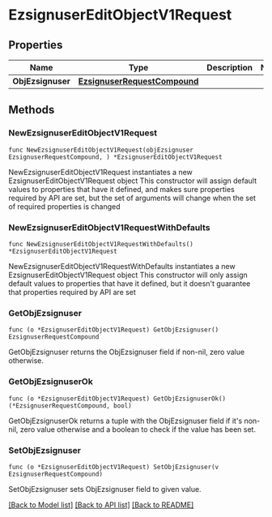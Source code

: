 # EzsignuserEditObjectV1Request

## Properties

Name | Type | Description | Notes
------------ | ------------- | ------------- | -------------
**ObjEzsignuser** | [**EzsignuserRequestCompound**](EzsignuserRequestCompound.md) |  | 

## Methods

### NewEzsignuserEditObjectV1Request

`func NewEzsignuserEditObjectV1Request(objEzsignuser EzsignuserRequestCompound, ) *EzsignuserEditObjectV1Request`

NewEzsignuserEditObjectV1Request instantiates a new EzsignuserEditObjectV1Request object
This constructor will assign default values to properties that have it defined,
and makes sure properties required by API are set, but the set of arguments
will change when the set of required properties is changed

### NewEzsignuserEditObjectV1RequestWithDefaults

`func NewEzsignuserEditObjectV1RequestWithDefaults() *EzsignuserEditObjectV1Request`

NewEzsignuserEditObjectV1RequestWithDefaults instantiates a new EzsignuserEditObjectV1Request object
This constructor will only assign default values to properties that have it defined,
but it doesn't guarantee that properties required by API are set

### GetObjEzsignuser

`func (o *EzsignuserEditObjectV1Request) GetObjEzsignuser() EzsignuserRequestCompound`

GetObjEzsignuser returns the ObjEzsignuser field if non-nil, zero value otherwise.

### GetObjEzsignuserOk

`func (o *EzsignuserEditObjectV1Request) GetObjEzsignuserOk() (*EzsignuserRequestCompound, bool)`

GetObjEzsignuserOk returns a tuple with the ObjEzsignuser field if it's non-nil, zero value otherwise
and a boolean to check if the value has been set.

### SetObjEzsignuser

`func (o *EzsignuserEditObjectV1Request) SetObjEzsignuser(v EzsignuserRequestCompound)`

SetObjEzsignuser sets ObjEzsignuser field to given value.



[[Back to Model list]](../README.md#documentation-for-models) [[Back to API list]](../README.md#documentation-for-api-endpoints) [[Back to README]](../README.md)



